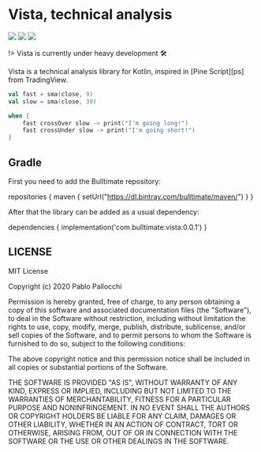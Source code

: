 # Vista, technical analysis

[![][travis img]][travis]
[![][maven img]][maven]
[![][license img]][license]

!> Vista is currently under heavy development 🛠

Vista is a technical analysis library for Kotlin, inspired in [Pine Script][ps] from TradingView.

```kotlin
val fast = sma(close, 9)
val slow = sma(close, 30)

when {
    fast crossOver slow -> print("I'm going long!")
    fast crossUnder slow -> print("I'm going short!")
}
```

## Gradle

First you need to add the Bulltimate repository:

repositories {
    maven {
        setUrl("https://dl.bintray.com/bulltimate/maven/")
    }
}

After that the library can be added as a usual dependency:

dependencies {
    implementation('com.bulltimate:vista:0.0.1')
}
 
## LICENSE

MIT License

Copyright (c) 2020 Pablo Pallocchi

Permission is hereby granted, free of charge, to any person obtaining a copy
of this software and associated documentation files (the "Software"), to deal
in the Software without restriction, including without limitation the rights
to use, copy, modify, merge, publish, distribute, sublicense, and/or sell
copies of the Software, and to permit persons to whom the Software is
furnished to do so, subject to the following conditions:

The above copyright notice and this permission notice shall be included in all
copies or substantial portions of the Software.

THE SOFTWARE IS PROVIDED "AS IS", WITHOUT WARRANTY OF ANY KIND, EXPRESS OR
IMPLIED, INCLUDING BUT NOT LIMITED TO THE WARRANTIES OF MERCHANTABILITY,
FITNESS FOR A PARTICULAR PURPOSE AND NONINFRINGEMENT. IN NO EVENT SHALL THE
AUTHORS OR COPYRIGHT HOLDERS BE LIABLE FOR ANY CLAIM, DAMAGES OR OTHER
LIABILITY, WHETHER IN AN ACTION OF CONTRACT, TORT OR OTHERWISE, ARISING FROM,
OUT OF OR IN CONNECTION WITH THE SOFTWARE OR THE USE OR OTHER DEALINGS IN THE
SOFTWARE.

[travis]:https://travis-ci.org/bulltimate/vista-kt
[travis img]:https://travis-ci.org/bulltimate/vista-kt.svg?branch=master

[license]:LICENSE.txt
[license img]:https://img.shields.io/github/license/mashape/apistatus.svg

[maven]:https://bintray.com/bulltimate/maven/vista/_latestVersion
[maven img]:https://api.bintray.com/packages/bulltimate/maven/vista/images/download.svg